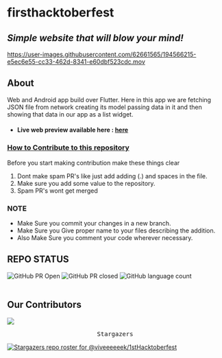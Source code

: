 # firsthacktoberfest

## _Simple website that will blow your mind!_

https://user-images.githubusercontent.com/62661565/194566215-e5ec6e55-cc33-462d-8341-e60dbf523cdc.mov
## About

Web and Android app build over Flutter. Here in this app we are fetching JSON file from network creating its model passing data in it and then showing that data in our app as a list widget.
- #### Live web preview available here : [here](https://firsthacktoberfest.web.app/#/)

### [How to Contribute to this repository](https://github.com/viveeeeeek/1stHacktoberfest/blob/master/CONTRIBUTING.md)

Before you start making contribution make these things clear 

1) Dont make spam PR's like just add adding (.) and spaces in the file.
2) Make sure you add some value to the repository.
3) Spam PR's wont get merged

### NOTE

- Make Sure you commit your changes in a new branch.
- Make Sure you Give proper name to your files describing the addition.
- Also Make Sure you comment your code wherever necessary.

## REPO STATUS

![GitHub PR Open](https://img.shields.io/github/issues-pr/viveeeeeek/1stHacktoberfest?style=for-the-badge&color=aqua)
![GitHub PR closed](https://img.shields.io/github/issues-pr-closed-raw/viveeeeeek/1stHacktoberfest?style=for-the-badge&color=blue)
![GitHub language count](https://img.shields.io/github/languages/count/viveeeeeek/1stHacktoberfest?style=for-the-badge&color=brightgreen)
<br><br>

## Our Contributors

<a href="https://github.com/viveeeeeek/1stHacktoberfest/graphs/contributors">
  <img src="https://contrib.rocks/image?repo=viveeeeeek/1stHacktoberfest" />
</a>

<div align="center">
    <pre>Stargazers</pre>
</div>

[![Stargazers repo roster for @viveeeeeek/1stHacktoberfest](https://reporoster.com/stars/dark/viveeeeeek/1stHacktoberfest)](https://github.com/viveeeeeek/1stHacktoberfest/stargazers)
